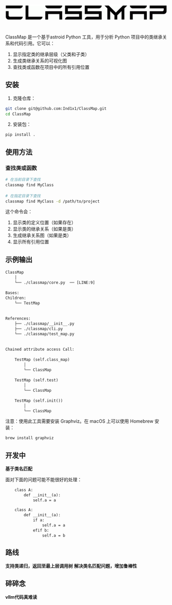 <p align="center">
  <img src="doc/img/classmap.png" alt="ClassMap 继承关系图" width="600"/>
</p>

#

ClassMap 是一个基于astroid Python 工具，用于分析 Python 项目中的类继承关系和代码引用。它可以：

1. 显示指定类的继承层级（父类和子类）
2. 生成类继承关系的可视化图
3. 查找类或函数在项目中的所有引用位置

## 安装

1. 克隆仓库：
```bash
git clone git@github.com:Ind1x1/ClassMap.git
cd ClassMap
```

2. 安装包：
```bash
pip install .
```

## 使用方法

### 查找类或函数

```bash
# 在当前目录下查找
classmap find MyClass

# 在指定目录下查找
classmap find MyClass -d /path/to/project
```

这个命令会：
1. 显示类的定义位置（如果存在）
2. 显示类的继承关系（如果是类）
3. 生成继承关系图（如果是类）
4. 显示所有引用位置

## 示例输出

```text
ClassMap
    │
    └── ./classmap/core.py  ── [LINE:9] 

Bases:
Children:
    └── TestMap


References:
    ├── ./classmap/__init__.py
    ├── ./classmap/cli.py
    └── ./classmap/test_map.py


Chained attribute access Call:
    
    TestMap (self.class_map)
        │
        └── ClassMap
    
    TestMap (self.test)
        │
        └── ClassMap
    
    TestMap (self.init())
        │
        └── ClassMap
```

注意：使用此工具需要安装 Graphviz。在 macOS 上可以使用 Homebrew 安装：
```bash
brew install graphviz
```

## 开发中

**基于类名匹配**

面对下面的问题可能不能很好的处理：

```text
    class A:
        def __init__(a):
            self.a = a
```

```text
    class A:
        def __init__(a):
            if a:
                self.a = a
            efif b:
                self.a = b
```

## 路线

**支持类递归，返回至最上层调用树**
**解决类名匹配问题，增加鲁棒性**

## 碎碎念

**vllm代码真难读**

